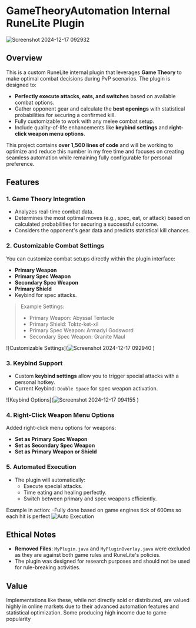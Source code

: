 
# GameTheoryAutomation Internal RuneLite Plugin 
![Screenshot 2024-12-17 092932](https://github.com/user-attachments/assets/3ec7c452-328c-40b1-a584-45321fd6381f)

## Overview
This is a custom RuneLite internal plugin that leverages **Game Theory** to make optimal combat decisions during PvP scenarios. The plugin is designed to:

- **Perfectly execute attacks, eats, and switches** based on available combat options.
- Gather opponent gear and calculate the **best openings** with statistical probabilities for securing a confirmed kill.
- Fully customizable to work with any melee combat setup.
- Include quality-of-life enhancements like **keybind settings** and **right-click weapon menu options**.

This project contains **over 1,500 lines of code** and will be working to optimize and reduce this number in my free time and focuses on creating seamless automation while remaining fully configurable for personal preference.

## Features

### 1. **Game Theory Integration**
- Analyzes real-time combat data.
- Determines the most optimal moves (e.g., spec, eat, or attack) based on calculated probabilities for securing a successful outcome.
- Considers the opponent's gear data and predicts statistical kill chances.

### 2. **Customizable Combat Settings**
You can customize combat setups directly within the plugin interface:

- **Primary Weapon**
- **Primary Spec Weapon**
- **Secondary Spec Weapon**
- **Primary Shield**
- Keybind for spec attacks.

> Example Settings:
> - Primary Weapon: Abyssal Tentacle
> - Primary Shield: Toktz-ket-xil
> - Primary Spec Weapon: Armadyl Godsword
> - Secondary Spec Weapon: Granite Maul

![Customizable Settings](![Screenshot 2024-12-17 092940](https://github.com/user-attachments/assets/7a2da40d-836e-46cd-8ffc-466bcbf5d517)
)

### 3. **Keybind Support**
- Custom **keybind settings** allow you to trigger special attacks with a personal hotkey.
- Current Keybind: `Double Space` for spec weapon activation.

![Keybind Options](![Screenshot 2024-12-17 094155](https://github.com/user-attachments/assets/a67fbd85-8742-403a-8320-79401404c3d1)
)

### 4. **Right-Click Weapon Menu Options**
Added right-click menu options for weapons:

- **Set as Primary Spec Weapon**
- **Set as Secondary Spec Weapon**
- **Set as Primary Weapon or Shield**

### 5. **Automated Execution**
- The plugin will automatically:
  - Execute special attacks.
  - Time eating and healing perfectly.
  - Switch between primary and spec weapons efficiently.

Example in action:
-Fully done based on game engines tick of 600ms so each hit is perfect
![Auto Execution](![runescapeAuto](https://github.com/user-attachments/assets/3275664d-5bfd-42f5-8a2f-7f48e617bfea))

## Ethical Notes
- **Removed Files**: `MyPlugin.java` and `MyPluginOverlay.java` were excluded as they are against both game rules and RuneLite's policies.
- The plugin was designed for research purposes and should not be used for rule-breaking activities.

## Value
Implementations like these, while not directly sold or distributed, are valued highly in online markets due to their advanced automation features and statistical optimization. Some producing high income due to game popularity

